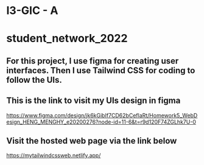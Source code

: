 # I3-GIC - A

# student_network_2022

## For this project, I use figma for creating user interfaces. Then I use Tailwind CSS for coding to follow the UIs.

## This is the link to visit my UIs design in figma
   https://www.figma.com/design/jk6kGibIf7CD62bCeflaRt/Homework5_WebDesign_HENG_MENGHY_e20200276?node-id=11-6&t=r9d120F74ZGLhk7U-0
    
## Visit the hosted web page via the link below
   https://mytailwindcssweb.netlify.app/


